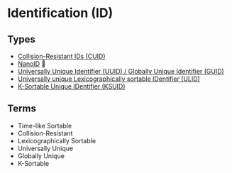 # Identification (ID)

<!--
Use ChatGPT to identify the type of ID.
-->

## Types

- [Collision-Resistant IDs (CUID)](/cuid.md)
- [NanoID](/nanoid.md) 🌟
- [Universally Unique Identifier (UUID) / Globally Unique Identifier (GUID)](/uuid.md)
- [Universally unique Lexicographically sortable IDentifier (ULID)](/ulid.md)
- [K-Sortable Unique IDentifier (KSUID)](https://github.com/segmentio/ksuid)

<!--
Snowflake IDs | https://en.wikipedia.org/wiki/Snowflake_ID
-->

## Terms

- Time-like Sortable
- Collision-Resistant
- Lexicographically Sortable
- Universally Unique
- Globally Unique
- K-Sortable
